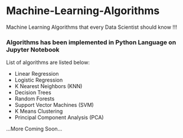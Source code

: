 # Machine-Learning-Algorithms
Machine Learning Algorithms that every Data Scientist should know !!!

### Algorithms has been implemented in Python Language on Jupyter Notebook

List of algorithms are listed below:

- Linear Regression
- Logistic Regression
- K Nearest Neighbors (KNN)
- Decision Trees
- Random Forests
- Support Vector Machines (SVM)
- K Means Clustering
- Principal Component Analysis (PCA)

...More Coming Soon...
